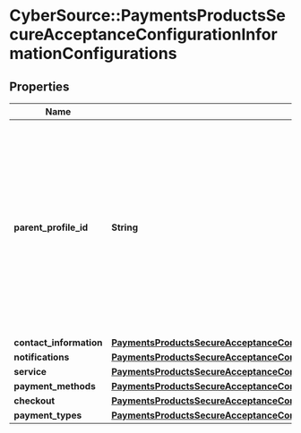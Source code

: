 # CyberSource::PaymentsProductsSecureAcceptanceConfigurationInformationConfigurations

## Properties
Name | Type | Description | Notes
------------ | ------------- | ------------- | -------------
**parent_profile_id** | **String** | You can group Secure Acceptance profiles under parent profiles. By changing the parent profile, you can update all profiles underneath that parent. Specify the Parent Profile ID here. | [optional] 
**contact_information** | [**PaymentsProductsSecureAcceptanceConfigurationInformationConfigurationsContactInformation**](PaymentsProductsSecureAcceptanceConfigurationInformationConfigurationsContactInformation.md) |  | [optional] 
**notifications** | [**PaymentsProductsSecureAcceptanceConfigurationInformationConfigurationsNotifications**](PaymentsProductsSecureAcceptanceConfigurationInformationConfigurationsNotifications.md) |  | [optional] 
**service** | [**PaymentsProductsSecureAcceptanceConfigurationInformationConfigurationsService**](PaymentsProductsSecureAcceptanceConfigurationInformationConfigurationsService.md) |  | [optional] 
**payment_methods** | [**PaymentsProductsSecureAcceptanceConfigurationInformationConfigurationsPaymentMethods**](PaymentsProductsSecureAcceptanceConfigurationInformationConfigurationsPaymentMethods.md) |  | [optional] 
**checkout** | [**PaymentsProductsSecureAcceptanceConfigurationInformationConfigurationsCheckout**](PaymentsProductsSecureAcceptanceConfigurationInformationConfigurationsCheckout.md) |  | [optional] 
**payment_types** | [**PaymentsProductsSecureAcceptanceConfigurationInformationConfigurationsPaymentTypes**](PaymentsProductsSecureAcceptanceConfigurationInformationConfigurationsPaymentTypes.md) |  | [optional] 


